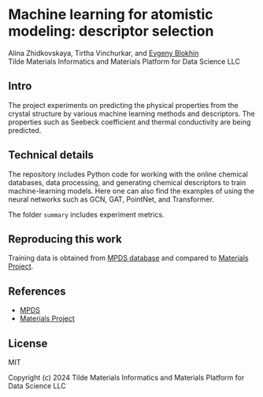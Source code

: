 # Machine learning for atomistic modeling: descriptor selection

Alina Zhidkovskaya, Tirtha Vinchurkar, and [Evgeny Blokhin](https://orcid.org/0000-0002-5333-3947)<br />
Tilde Materials Informatics and Materials Platform for Data Science LLC


## Intro

The project experiments on predicting the physical properties from the crystal structure by various machine learning methods and descriptors. The properties such as Seebeck coefficient and thermal conductivity are being predicted.


## Technical details

The repository includes Python code for working with the online chemical databases, data processing, and generating chemical descriptors to train machine-learning models. Here one can also find the examples of using the neural networks such as GCN, GAT, PointNet, and Transformer.

The folder `summary` includes experiment metrics. 


## Reproducing this work

Training data is obtained from [MPDS database](https://developer.mpds.io) and compared to [Materials Project](https://materialsproject.org).


## References

- [MPDS](https://doi.org/10.1007/978-3-319-44677-6_62)
- [Materials Project](https://doi.org/10.1063/1.4812323)


## License

MIT

Copyright (c) 2024 Tilde Materials Informatics and Materials Platform for Data Science LLC
